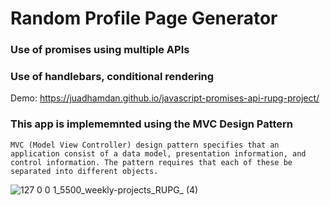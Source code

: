 ﻿# Random Profile Page Generator

### Use of promises using multiple APIs
### Use of handlebars, conditional rendering 

Demo: https://juadhamdan.github.io/javascript-promises-api-rupg-project/


### This app is implememnted using the MVC Design Pattern
```
MVC (Model View Controller) design pattern specifies that an application consist of a data model, presentation information, and control information. The pattern requires that each of these be separated into different objects.
```

![127 0 0 1_5500_weekly-projects_RUPG_ (4)](https://user-images.githubusercontent.com/64545813/221296625-81c1b43f-f2e8-4f31-b453-3eae59f2350b.png)

